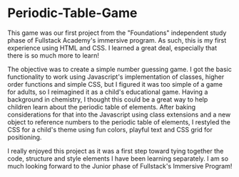 # Periodic-Table-Game

This game was our first project from the "Foundations" independent study phase of Fullstack Academy's immersive program. As such, this is my first experience using HTML and CSS. I learned a great deal, especially that there is so much more to learn! 

The objective was to create a simple number guessing game. I got the basic functionality to work using Javascript's implementation of classes, higher order functions and simple CSS, but I figured it was too simple of a game for adults, so I reimagined it as a child's educational game.  Having a background in chemistry, I thought this could be a great way to help children learn about the periodic table of elements.  After baking considerations for that into the Javascript using class extensions and a new object to reference numbers to the periodic table of elements, I restyled the CSS for a child's theme using fun colors, playful text and CSS grid for positioning.  

I really enjoyed this project as it was a first step toward tying together the code, structure and style elements I have been learning separately.  I am so much looking forward to the Junior phase of Fullstack's Immersive Program!   

